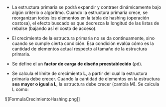 - La estructura primaria se podrá expandir y contraer dinámicamente bajo algún criterio o algoritmo. Cuando la estructura primaria crece, se reorganizan todos los elementos en la tabla de hashing (operación costosa), el efecto buscado es que decrezca la longitud de las listas de rebalse (bajando así el costo de acceso).

- El crecimiento de la estructura primaria no se da continuamente, sino cuando se cumple cierta condición. Esa condición evalúa cómo es la cantidad de elementos actual respecto al tamaño de la estructura primaria.

- Se define el un **factor de carga de diseño preestablecido** (ρd).

- Se calcula el límite de crecimiento **L**, a partir del cual la estructura primaria debe crecer. Cuando la cantidad de elementos en la estructura **sea mayor o igual a L**, la estructura debe crecer (cambia M). Se calcula L como:

![[FormulaCrecimientoHashing.png]]